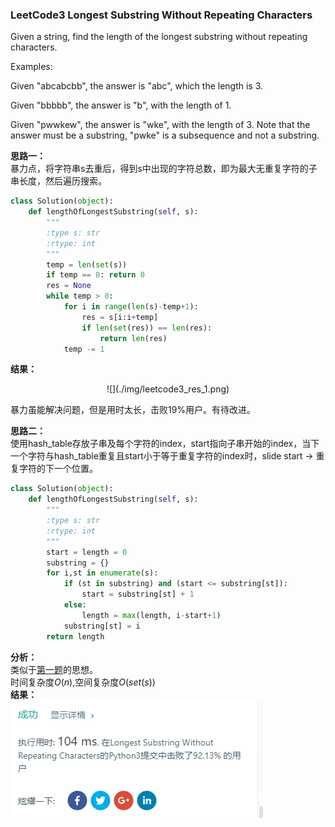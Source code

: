 ### LeetCode3 Longest Substring Without Repeating Characters

Given a string, find the length of the longest substring without repeating characters.

Examples:

Given "abcabcbb", the answer is "abc", which the length is 3.

Given "bbbbb", the answer is "b", with the length of 1.

Given "pwwkew", the answer is "wke", with the length of 3. Note that the answer must be a substring, "pwke" is a subsequence and not a substring.  

**思路一：**  
暴力点，将字符串s去重后，得到s中出现的字符总数，即为最大无重复字符的子串长度，然后遍历搜索。
```Python
class Solution(object):
    def lengthOfLongestSubstring(self, s):
        """
        :type s: str
        :rtype: int
        """
        temp = len(set(s))
        if temp == 0: return 0
        res = None
        while temp > 0:
            for i in range(len(s)-temp+1):
                res = s[i:i+temp]
                if len(set(res)) == len(res):
                    return len(res)
            temp -= 1
```
**结果：**  
<div align=center>
![](./img/leetcode3_res_1.png)  
</div>

暴力虽能解决问题，但是用时太长，击败19%用户。有待改进。  

**思路二：**  
使用hash_table存放子串及每个字符的index，start指向子串开始的index，当下一个字符与hash_table重复且start小于等于重复字符的index时，slide start → 重复字符的下一个位置。  
```Python
class Solution(object):
    def lengthOfLongestSubstring(self, s):
        """
        :type s: str
        :rtype: int
        """
        start = length = 0
        substring = {}
        for i,st in enumerate(s):
            if (st in substring) and (start <= substring[st]):
                start = substring[st] + 1
            else:
                length = max(length, i-start+1)
            substring[st] = i
        return length
```
**分析：**  
类似于[第一题](https://github.com/DaisyLoveU/Python-learning/blob/master/LeetCode/LeetCode1-Two%20Sum.md)的思想。  
时间复杂度$O(n)$,空间复杂度$O(set(s))$  
**结果：**  
![](./img/leetcode3_res_2.png)
